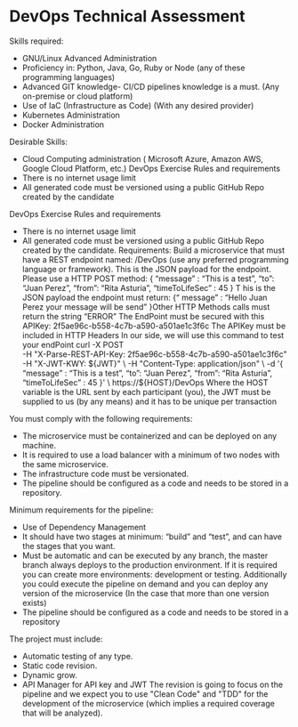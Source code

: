 # DevOps Technical Assessment

Skills required:
- GNU/Linux Advanced Administration
- Proficiency in: Python, Java, Go, Ruby or Node (any of these programming languages)
- Advanced GIT knowledge- CI/CD pipelines knowledge is a must. (Any on-premise or cloud platform)
- Use of IaC (Infrastructure as Code) (With any desired provider)
- Kubernetes Administration
- Docker Administration

Desirable Skills:
- Cloud Computing administration ( Microsoft Azure, Amazon AWS, Google Cloud Platform, etc.)
DevOps Exercise
Rules and requirements
- There is no internet usage limit
- All generated code must be versioned using a public GitHub Repo created by the candidate

DevOps Exercise
Rules and requirements
- There is no internet usage limit
- All generated code must be versioned using a public GitHub Repo created by the candidate.
Requirements:
Build a microservice that must have a REST endpoint named: /DevOps (use any preferred programming
language or framework).
This is the JSON payload for the endpoint. Please use a HTTP POST method:
{
“message” : “This is a test”,
“to”: “Juan Perez”,
“from”: “Rita Asturia”,
“timeToLifeSec” : 45
} T
his is the JSON payload the endpoint must return:
{“
message” : “Hello Juan Perez your message will be send”
}Other HTTP Methods calls must return the string “ERROR”
The EndPoint must be secured with this APIKey:
2f5ae96c-b558-4c7b-a590-a501ae1c3f6c
The APIKey must be included in HTTP Headers
In our side, we will use this command to test your endPoint
curl -X POST \
-H "X-Parse-REST-API-Key: 2f5ae96c-b558-4c7b-a590-a501ae1c3f6c" \
-H "X-JWT-KWY: ${JWT}" \
-H "Content-Type: application/json" \
-d '{ “message” : “This is a test”, “to”: “Juan Perez”, “from”: “Rita Asturia”, “timeToLifeSec” : 45 }' \
https://${HOST}/DevOps
Where the HOST variable is the URL sent by each participant (you), the JWT must be supplied to us (by
any means) and it has to be unique per transaction

You must comply with the following requirements:
- The microservice must be containerized and can be deployed on any machine.
- It is required to use a load balancer with a minimum of two nodes with the same microservice.
- The infrastructure code must be versionated.
- The pipeline should be configured as a code and needs to be stored in a repository.

Minimum requirements for the pipeline:

- Use of Dependency Management
- It should have two stages at minimum: “build” and “test”, and can have the stages that you want.
- Must be automatic and can be executed by any branch, the master branch always deploys to the
  production environment. If it is required you can create more environments: development or testing. Additionally you could execute the pipeline on demand and you can deploy any version of the microservice (In the case that more than one version exists)
- The pipeline should be configured as a code and needs to be stored in a repository

The project must include:
- Automatic testing of any type.
- Static code revision.
- Dynamic grow.
- API Manager for API key and JWT
The revision is going to focus on the pipeline and we expect you to use "Clean Code" and "TDD" for the development of the microservice (which implies a required coverage that will be analyzed).
